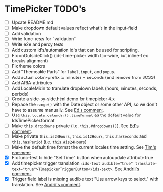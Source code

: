 # TimePicker TODO's

- [ ] Update README.md
- [ ] Make dropdown default values reflect what's in the input-field
- [ ] Add validation
- [ ] Write func-tests for "validation"
- [ ] Write e2e and percy tests
- [ ] Add custom id's/automation id's that can be used for scripting.
- [ ] Fix onOutsideClick() (ids-time-picker width too-wide, but inline-flex breaks alignment)
- [ ] Fix theme colors
- [ ] Add "Themeable Parts" for `label`, `input`, and `popup`.
- [ ] Add actual colon-prefix to minutes + seconds (and remove from SCSS)
- [ ] Add ARIA-attributes
- [ ] Add LocaleMixin to translate dropdown labels (hours, minutes, seconds, periods)
- [ ] Create a side-by-side.html demo for timepicker 4.x
- [ ] Replace the `range()` with the Date object or some other API, so we don't have to assume manually. See [Ed's comment](https://github.com/infor-design/enterprise-wc/pull/432#discussion_r756304951).
- [ ] Use `this.locale.calendar().timeFormat` as the default value for IdsTimePicker.format
- [ ] Make `this.dropdowns` private (i.e. `this.#dropdowns()`). See [Ed's comment](https://github.com/infor-design/enterprise-wc/pull/432#discussion_r756209961).
- [ ] Make private `this.is24Hours`, `this.is12Hours`, `this.hasSeconds` and `this.hasPeriod` (i.e. `this.#is24Hours`)
- [ ] Make the default time format the current locales time setting. See [Tim's comment](https://github.com/infor-design/enterprise-wc/pull/432#discussion_r758427694).
- [x] Fix func-test to hide "Set Time" button when autoupdate attribute true
- [x] Add timepicker trigger translation `<ids-text audible="true" translate-text="true">TimepickerTriggerButton</ids-text>`. See [Andrii's comment](https://github.com/infor-design/enterprise-wc/pull/432#discussion_r759205003).
- [x] Trigger field label is missing audible text "Use arrow keys to select." with translation. See [Andrii's comment](https://github.com/infor-design/enterprise-wc/pull/432#discussion_r759205003).
